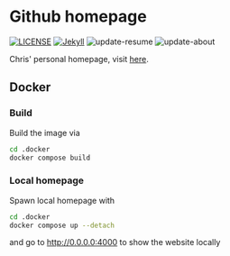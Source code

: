 # Github homepage

[![LICENSE](https://img.shields.io/badge/license-MIT-lightgrey.svg)](https://raw.githubusercontent.com/mmistakes/minimal-mistakes/master/LICENSE)
[![Jekyll](https://img.shields.io/badge/jekyll-%3E%3D%203.7-blue.svg)](https://jekyllrb.com/)
![update-resume](https://github.com/cschindlbeck/cschindlbeck.github.io/actions/workflows/update-resume.yml/badge.svg)
![update-about](https://github.com/cschindlbeck/cschindlbeck.github.io/actions/workflows/update-about.yml/badge.svg)

Chris' personal homepage, visit [here](https://cschindlbeck.github.io/). 

## Docker

### Build

Build the image via

```sh
cd .docker
docker compose build
```

### Local homepage

Spawn local homepage with

```sh
cd .docker
docker compose up --detach
```

and go to http://0.0.0.0:4000 to show the website locally

